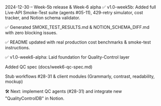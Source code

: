 2024-12-30 – Week-5b release & Week-6 alpha
✅ v1.0-week5b: Added full Live-API Smoke-Test suite (agents #05-11), 429-retry simulator, cost tracker, and Notion schema validator.

✅ Generated SMOKE_TEST_RESULTS.md & NOTION_SCHEMA_DIFF.md with zero blocking issues.

✅ README updated with real production cost benchmarks & smoke-test instructions.

✅ v1.0-week6-alpha: Laid foundation for Quality-Control layer

Added QC spec (docs/week6-qc-spec.md)

Stub workflows #28-31 & client modules (Grammarly, contrast, readability, mockup)

🛠️ Next: implement QC agents (#28-31) and integrate new "QualityControlDB" in Notion.